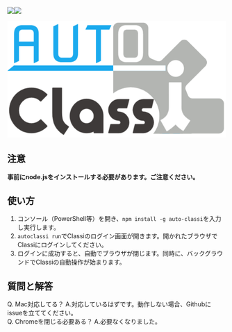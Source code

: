<img src="https://img.shields.io/badge/-Node.js-339933.svg?logo=node.js&style=flat-square" width="20%"><img src="https://img.shields.io/badge/-Typescript-000000.svg?logo=typescript&style=popout-square" width="20%">

  
<img src="logo2.png">


## 注意
**事前にnode.jsをインストールする必要があります。ご注意ください。**  

## 使い方
1. コンソール（PowerShell等）を開き、`npm install -g auto-classi`を入力し実行します。  
2. `autoclassi run`でClassiのログイン画面が開きます。開かれたブラウザでClassiにログインしてください。
3. ログインに成功すると、自動でブラウザが閉じます。同時に、バックグラウンドでClassiの自動操作が始まります。

## 質問と解答
Q. Mac対応してる？ A.対応しているはずです。動作しない場合、Githubにissueを立ててください。  
Q. Chromeを閉じる必要ある？ A.必要なくなりました。